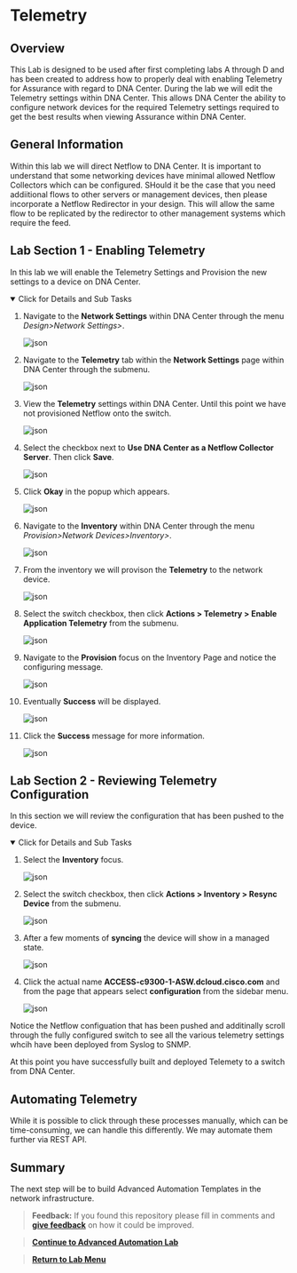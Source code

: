 # Telemetry

## Overview

This Lab is designed to be used after first completing labs A through D and has been created to address how to properly deal with enabling Telemetry for Assurance with regard to DNA Center. During the lab we will edit the Telemetry settings within DNA Center. This allows DNA Center the ability to configure network devices for the required Telemetry settings required to get the best results when viewing Assurance within DNA Center.

## General Information

Within this lab we will direct Netflow to DNA Center. It is important to understand that some networking devices have minimal allowed Netflow Collectors which can be configured. SHould it be the case that you need addiitional flows to other servers or management devices, then please incorporate a Netflow Redirector in your design. This will allow the same flow to be replicated by the redirector to other management systems which require the feed.

## Lab Section 1 - Enabling Telemetry

In this lab we will enable the Telemetry Settings and Provision the new settings to a device on DNA Center.

<details open>
<summary> Click for Details and Sub Tasks</summary>

1. Navigate to the **Network Settings** within DNA Center through the menu *Design>Network Settings>*.

   ![json](./images/DNAC-Navigate-Settings.png?raw=true "Import JSON")

2. Navigate to the **Telemetry** tab within the **Network Settings** page within DNA Center through the submenu.

   ![json](./images/DNAC-Telemetry-Navigation-2.png?raw=true "Import JSON")

3. View the **Telemetry** settings within DNA Center. Until this point we have not provisioned Netflow onto the switch.

   ![json](./images/DNAC-Telemetry-Settings.png?raw=true "Import JSON")

4. Select the checkbox next to **Use DNA Center as a Netflow Collector Server**. Then click **Save**.

   ![json](./images/DNAC-Telemetry-Settings-NetFlow.png?raw=true "Import JSON")

5. Click **Okay** in the popup which appears.

   ![json](./images/DNAC-Telemetry-Settings-Save.png?raw=true "Import JSON")

6. Navigate to the **Inventory** within DNA Center through the menu *Provision>Network Devices>Inventory>*.

   ![json](./images/DNAC-NavigateInventory.png?raw=true "Import JSON")

7. From the inventory we will provison the **Telemetry** to the network device.

   ![json](./images/DNAC-Provision-Telemetry-1.png?raw=true "Import JSON")

8. Select the switch checkbox, then click **Actions > Telemetry > Enable Application Telemetry** from the submenu.

   ![json](./images/DNAC-Provision-Telemetry-2.png?raw=true "Import JSON")

9. Navigate to the **Provision** focus on the Inventory Page and notice the configuring message.

   ![json](./images/DNAC-Provision-Telemetry-3.png?raw=true "Import JSON")

10. Eventually **Success** will be displayed.

    ![json](./images/DNAC-Provision-Telemetry-4.png?raw=true "Import JSON")

11. Click the **Success** message for more information.

    ![json](./images/DNAC-Provision-Telemetry-5.png?raw=true "Import JSON")

</details>

## Lab Section 2 - Reviewing Telemetry Configuration

In this section we will review the configuration that has been pushed to the device.

<details open>
<summary> Click for Details and Sub Tasks</summary>

1. Select the **Inventory** focus.

   ![json](./images/DNAC-Provision-Telemetry-1.png?raw=true "Import JSON")

2. Select the switch checkbox, then click **Actions > Inventory > Resync Device** from the submenu.

   ![json](./images/DNAC-Provision-Resync.png?raw=true "Import JSON")

3. After a few moments of **syncing** the device will show in a managed state.

   ![json](./images/DNAC-Provision-Telemetry-1.png?raw=true "Import JSON")

4. Click the actual name **ACCESS-c9300-1-ASW.dcloud.cisco.com** and from the page that appears select **configuration** from the sidebar menu.

   ![json](./images/DNAC-Provision-Config.png?raw=true "Import JSON")

Notice the Netflow configuation that has been pushed and additinally scroll through the fully configured switch to see all the various telemetry settings whcih have been deployed from Syslog to SNMP.

</details>

At this point you have successfully built and deployed Telemety to a switch from DNA Center.

## Automating Telemetry

While it is possible to click through these processes manually, which can be time-consuming, we can handle this differently. We may automate them further via REST API.

## Summary

The next step will be to build Advanced Automation Templates in the network infrastructure. 

> **Feedback:** If you found this repository please fill in comments and [**give feedback**](https://app.smartsheet.com/b/form/f75ce15c2053435283a025b1872257fe) on how it could be improved.

> [**Continue to Advanced Automation Lab**](../LAB-G-Advanced-Automation/README.md)

> [**Return to Lab Menu**](../README.md)
